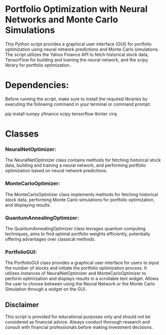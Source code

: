 # Portfolio Optimization with Neural Networks and Monte Carlo Simulations
This Python script provides a graphical user interface (GUI) for portfolio optimization using neural network predictions and Monte Carlo simulations. The script utilizes the Yahoo Finance API to fetch historical stock data, TensorFlow for building and training the neural network, and the scipy library for portfolio optimization.

# Dependencies:
Before running the script, make sure to install the required libraries by executing the following command in your terminal or command prompt:

pip install numpy yfinance scipy tensorflow tkinter cirq

# Classes
### NeuralNetOptimizer:
The NeuralNetOptimizer class contains methods for fetching historical stock data, building and training a neural network, and performing portfolio optimization based on neural network predictions.

### MonteCarloOptimizer:
The MonteCarloOptimizer class implements methods for fetching historical stock data, performing Monte Carlo simulations for portfolio optimization, and displaying results.

### QuantumAnnealingOptimizer:
The QuantumAnnealingOptimizer class levrages quantum computing techniques, aims to find optimal portfolio weights efficiently, potentially offering advantages over classical methods. 

### PortfolioGUI:
The PortfolioGUI class provides a graphical user interface for users to input the number of stocks and initiate the portfolio optimization process. It utilizes instances of NeuralNetOptimizer and MonteCarloOptimizer to perform optimization and displays results in a scrollable text widget. Allows the user to choose between using the Neural Network or the Monte Carlo Simulation through a widget on the GUI. 

## Disclaimer
This script is provided for educational purposes only and should not be considered as financial advice. Always conduct thorough research and consult with financial professionals before making investment decisions.